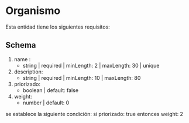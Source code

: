 # Organismo

Esta entidad tiene los siguientes requisitos:

## Schema

1. name :
   - string | required | minLength: 2 | maxLength: 30 | unique
2. description:
   - string | required | minLength: 10 | maxLength: 80 
3. priorizado:
   - boolean | default: false 
4. weight:
   - number | default: 0  


se establece la siguiente condición: 
   si priorizado: true entonces weight: 2